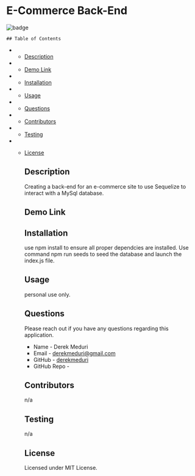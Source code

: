 # E-Commerce Back-End

![badge](https://img.shields.io/badge/license-MIT-brightgreen.svg)

    ## Table of Contents

- - [Description](#Description)

- - [Demo Link](#demo-link)

- - [Installation](#Installation)

- - [Usage](#Usage)

- - [Questions](#Questions)

- - [Contributors](#Contributors)

- - [Testing](#Testing)

- - [License](#License)

    ## Description

    Creating a back-end for an e-commerce site to use Sequelize to interact with a MySql database.

    ## Demo Link

    ## Installation

    use npm install to ensure all proper dependcies are installed. Use command npm run seeds to seed the database and launch the index.js file.

    ## Usage

    personal use only.

    ## Questions

    Please reach out if you have any questions regarding this application.

    - Name - Derek Meduri
    - Email - derekmeduri@gmail.com
    - GitHub - [derekmeduri](https://github.com/derekmeduri/)
    - GitHub Repo -

    ## Contributors

    n/a

    ## Testing

    n/a

    ## License

    Licensed under MIT License.
